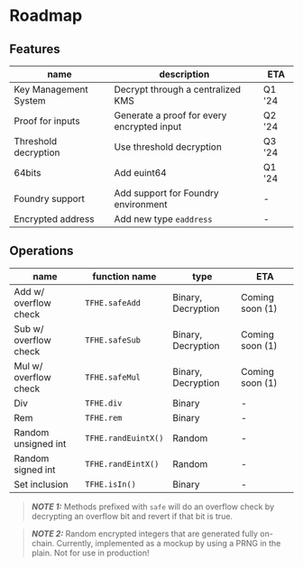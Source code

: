 # Roadmap

## Features

| name                  | description                                | ETA    |
| --------------------- | ------------------------------------------ | ------ |
| Key Management System | Decrypt through a centralized KMS          | Q1 '24 |
| Proof for inputs      | Generate a proof for every encrypted input | Q2 '24 |
| Threshold decryption  | Use threshold decryption                   | Q3 '24 |
| 64bits                | Add euint64                                | Q1 '24 |
| Foundry support       | Add support for Foundry environment        | -      |
| Encrypted address     | Add new type `eaddress`                    | -      |

## Operations

| name                  | function name       | type               | ETA             |
| --------------------- | ------------------- | ------------------ | --------------- |
| Add w/ overflow check | `TFHE.safeAdd`      | Binary, Decryption | Coming soon (1) |
| Sub w/ overflow check | `TFHE.safeSub`      | Binary, Decryption | Coming soon (1) |
| Mul w/ overflow check | `TFHE.safeMul`      | Binary, Decryption | Coming soon (1) |
| Div                   | `TFHE.div`          | Binary             | -               |
| Rem                   | `TFHE.rem`          | Binary             | -               |
| Random unsigned int   | `TFHE.randEuintX()` | Random             | -               |
| Random signed int     | `TFHE.randEintX()`  | Random             | -               |
| Set inclusion         | `TFHE.isIn()`       | Binary             | -               |

> **_NOTE 1:_** Methods prefixed with `safe` will do an overflow check by decrypting an overflow bit and revert if that bit is true.

> **_NOTE 2:_** Random encrypted integers that are generated fully on-chain. Currently, implemented as a mockup by using a PRNG in the plain.
> Not for use in production!
